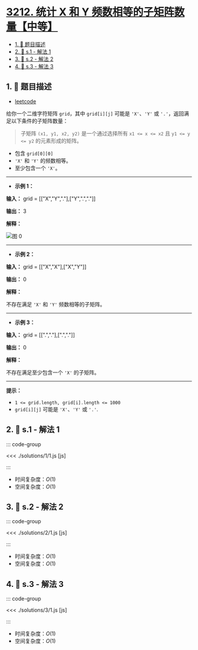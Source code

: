 # [3212. 统计 X 和 Y 频数相等的子矩阵数量【中等】](https://github.com/tnotesjs/TNotes.leetcode/tree/main/notes/3212.%20%E7%BB%9F%E8%AE%A1%20X%20%E5%92%8C%20Y%20%E9%A2%91%E6%95%B0%E7%9B%B8%E7%AD%89%E7%9A%84%E5%AD%90%E7%9F%A9%E9%98%B5%E6%95%B0%E9%87%8F%E3%80%90%E4%B8%AD%E7%AD%89%E3%80%91)

<!-- region:toc -->

- [1. 📝 题目描述](#1--题目描述)
- [2. 🎯 s.1 - 解法 1](#2--s1---解法-1)
- [3. 🎯 s.2 - 解法 2](#3--s2---解法-2)
- [4. 🎯 s.3 - 解法 3](#4--s3---解法-3)

<!-- endregion:toc -->

## 1. 📝 题目描述

- [leetcode](https://leetcode.cn/problems/count-submatrices-with-equal-frequency-of-x-and-y/)

给你一个二维字符矩阵 `grid`，其中 `grid[i][j]` 可能是 `'X'`、`'Y'` 或 `'.'`，返回满足以下条件的子矩阵数量：

> 子矩阵 `(x1, y1, x2, y2)` 是一个通过选择所有 `x1 <= x <= x2` 且 `y1 <= y <= y2` 的元素形成的矩阵。

- 包含 `grid[0][0]`
- `'X'` 和 `'Y'` 的频数相等。
- 至少包含一个 `'X'`。

---

- **示例 1：**

**输入：** grid = [["X","Y","."],["Y",".","."]]

**输出：** 3

**解释：**

![图 0](https://cdn.jsdelivr.net/gh/tnotesjs/imgs@main/2025-09-29-12-21-12.png)

---

- **示例 2：**

**输入：** grid = [["X","X"],["X","Y"]]

**输出：** 0

**解释：**

不存在满足 `'X'` 和 `'Y'` 频数相等的子矩阵。

---

- **示例 3：**

**输入：** grid = [[".","."],[".","."]]

**输出：** 0

**解释：**

不存在满足至少包含一个 `'X'` 的子矩阵。

---

**提示：**

- `1 <= grid.length, grid[i].length <= 1000`
- `grid[i][j]` 可能是 `'X'`、`'Y'` 或 `'.'`.

## 2. 🎯 s.1 - 解法 1

::: code-group

<<< ./solutions/1/1.js [js]

:::

- 时间复杂度：$O(1)$
- 空间复杂度：$O(1)$

## 3. 🎯 s.2 - 解法 2

::: code-group

<<< ./solutions/2/1.js [js]

:::

- 时间复杂度：$O(1)$
- 空间复杂度：$O(1)$

## 4. 🎯 s.3 - 解法 3

::: code-group

<<< ./solutions/3/1.js [js]

:::

- 时间复杂度：$O(1)$
- 空间复杂度：$O(1)$
